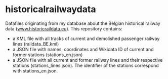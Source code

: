 # historicalrailwaydata

Datafiles originating from my database about the Belgian historical railway data (www.historicraildata.eu). This repository contains:
- a KML file with all tracks of current and demolished passenger railway lines (raildata_BE.kml)
- a JSON file with names, coordinates and Wikidata ID of current and former stations (stations_en.json)
- a JSON file with all current and former railway lines and their respective stations (stations_lines.json). The identifier of the stations correspond with stations_en.json.
